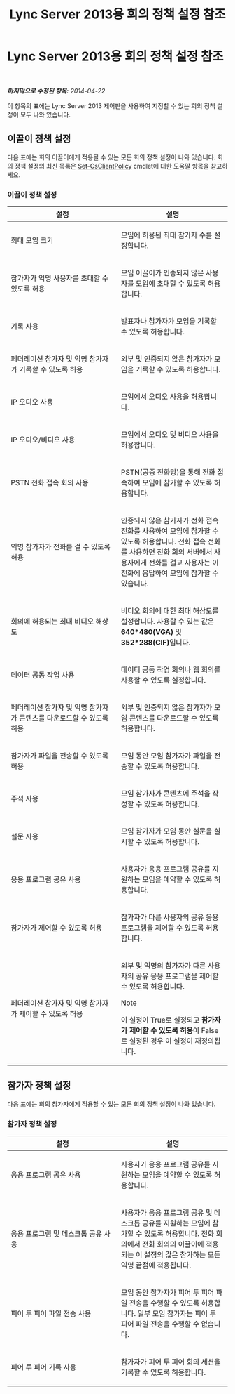 ﻿---
title: Lync Server 2013용 회의 정책 설정 참조
TOCTitle: Lync Server 2013용 회의 정책 설정 참조
ms:assetid: ec8125f7-ef78-4a2b-8db0-4dd3cf5a4065
ms:mtpsurl: https://technet.microsoft.com/ko-kr/library/Gg429724(v=OCS.15)
ms:contentKeyID: 49305434
ms.date: 08/10/2015
mtps_version: v=OCS.15
ms.translationtype: HT
---

# Lync Server 2013용 회의 정책 설정 참조

 

_**마지막으로 수정된 항목:** 2014-04-22_

이 항목의 표에는 Lync Server 2013 제어판을 사용하여 지정할 수 있는 회의 정책 설정이 모두 나와 있습니다.

## 이끌이 정책 설정

다음 표에는 회의 이끌이에게 적용될 수 있는 모든 회의 정책 설정이 나와 있습니다. 회의 정책 설정의 최신 목록은 [Set-CsClientPolicy](https://docs.microsoft.com/en-us/powershell/module/skype/Set-CsClientPolicy) cmdlet에 대한 도움말 항목을 참고하세요.

### 이끌이 정책 설정

<table>
<colgroup>
<col style="width: 50%" />
<col style="width: 50%" />
</colgroup>
<thead>
<tr class="header">
<th>설정</th>
<th>설명</th>
</tr>
</thead>
<tbody>
<tr class="odd">
<td><p>최대 모임 크기</p></td>
<td><p>모임에 허용된 최대 참가자 수를 설정합니다.</p></td>
</tr>
<tr class="even">
<td><p>참가자가 익명 사용자를 초대할 수 있도록 허용</p></td>
<td><p>모임 이끌이가 인증되지 않은 사용자를 모임에 초대할 수 있도록 허용합니다.</p></td>
</tr>
<tr class="odd">
<td><p>기록 사용</p></td>
<td><p>발표자나 참가자가 모임을 기록할 수 있도록 허용합니다.</p></td>
</tr>
<tr class="even">
<td><p>페더레이션 참가자 및 익명 참가자가 기록할 수 있도록 허용</p></td>
<td><p>외부 및 인증되지 않은 참가자가 모임을 기록할 수 있도록 허용합니다.</p></td>
</tr>
<tr class="odd">
<td><p>IP 오디오 사용</p></td>
<td><p>모임에서 오디오 사용을 허용합니다.</p></td>
</tr>
<tr class="even">
<td><p>IP 오디오/비디오 사용</p></td>
<td><p>모임에서 오디오 및 비디오 사용을 허용합니다.</p></td>
</tr>
<tr class="odd">
<td><p>PSTN 전화 접속 회의 사용</p></td>
<td><p>PSTN(공중 전화망)을 통해 전화 접속하여 모임에 참가할 수 있도록 허용합니다.</p></td>
</tr>
<tr class="even">
<td><p>익명 참가자가 전화를 걸 수 있도록 허용</p></td>
<td><p>인증되지 않은 참가자가 전화 접속 전화를 사용하여 모임에 참가할 수 있도록 허용합니다. 전화 접속 전화를 사용하면 전화 회의 서버에서 사용자에게 전화를 걸고 사용자는 이 전화에 응답하여 모임에 참가할 수 있습니다.</p></td>
</tr>
<tr class="odd">
<td><p>회의에 허용되는 최대 비디오 해상도</p></td>
<td><p>비디오 회의에 대한 최대 해상도를 설정합니다. 사용할 수 있는 값은 <strong>640*480(VGA)</strong> 및 <strong>352*288(CIF)</strong>입니다.</p></td>
</tr>
<tr class="even">
<td><p>데이터 공동 작업 사용</p></td>
<td><p>데이터 공동 작업 회의나 웹 회의를 사용할 수 있도록 설정합니다.</p></td>
</tr>
<tr class="odd">
<td><p>페더레이션 참가자 및 익명 참가자가 콘텐츠를 다운로드할 수 있도록 허용</p></td>
<td><p>외부 및 인증되지 않은 참가자가 모임 콘텐츠를 다운로드할 수 있도록 허용합니다.</p></td>
</tr>
<tr class="even">
<td><p>참가자가 파일을 전송할 수 있도록 허용</p></td>
<td><p>모임 동안 모임 참가자가 파일을 전송할 수 있도록 허용합니다.</p></td>
</tr>
<tr class="odd">
<td><p>주석 사용</p></td>
<td><p>모임 참가자가 콘텐츠에 주석을 작성할 수 있도록 허용합니다.</p></td>
</tr>
<tr class="even">
<td><p>설문 사용</p></td>
<td><p>모임 참가자가 모임 동안 설문을 실시할 수 있도록 허용합니다.</p></td>
</tr>
<tr class="odd">
<td><p>응용 프로그램 공유 사용</p></td>
<td><p>사용자가 응용 프로그램 공유를 지원하는 모임을 예약할 수 있도록 허용합니다.</p></td>
</tr>
<tr class="even">
<td><p>참가자가 제어할 수 있도록 허용</p></td>
<td><p>참가자가 다른 사용자의 공유 응용 프로그램을 제어할 수 있도록 허용합니다.</p></td>
</tr>
<tr class="odd">
<td><p>페더레이션 참가자 및 익명 참가자가 제어할 수 있도록 허용</p></td>
<td><p>외부 및 익명의 참가자가 다른 사용자의 공유 응용 프로그램을 제어할 수 있도록 허용합니다.</p>


> [!NOTE]
> 이 설정이 True로 설정되고 <STRONG>참가자가 제어할 수 있도록 허용</STRONG>이 False로 설정된 경우 이 설정이 재정의됩니다.


</td>
</tr>
</tbody>
</table>


## 참가자 정책 설정

다음 표에는 회의 참가자에게 적용할 수 있는 모든 회의 정책 설정이 나와 있습니다.

### 참가자 정책 설정

<table>
<colgroup>
<col style="width: 50%" />
<col style="width: 50%" />
</colgroup>
<thead>
<tr class="header">
<th>설정</th>
<th>설명</th>
</tr>
</thead>
<tbody>
<tr class="odd">
<td><p>응용 프로그램 공유 사용</p></td>
<td><p>사용자가 응용 프로그램 공유를 지원하는 모임을 예약할 수 있도록 허용합니다.</p></td>
</tr>
<tr class="even">
<td><p>응용 프로그램 및 데스크톱 공유 사용</p></td>
<td><p>사용자가 응용 프로그램 공유 및 데스크톱 공유를 지원하는 모임에 참가할 수 있도록 허용합니다. 전화 회의에서 전화 회의의 이끌이에 적용되는 이 설정의 값은 참가하는 모든 익명 끝점에 적용됩니다.</p></td>
</tr>
<tr class="odd">
<td><p>피어 투 피어 파일 전송 사용</p></td>
<td><p>모임 동안 참가자가 피어 투 피어 파일 전송을 수행할 수 있도록 허용합니다. 일부 모임 참가자는 피어 투 피어 파일 전송을 수행할 수 없습니다.</p></td>
</tr>
<tr class="even">
<td><p>피어 투 피어 기록 사용</p></td>
<td><p>참가자가 피어 투 피어 회의 세션을 기록할 수 있도록 허용합니다.</p></td>
</tr>
</tbody>
</table>

